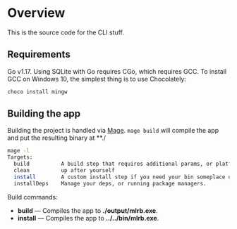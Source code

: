 # Overview

This is the source code for the CLI stuff.

## Requirements

Go v1.17. Using SQLite with Go requires CGo, which requires GCC. To install GCC on Windows 10, the simplest thing is to use Chocolately: 

```bash
choco install mingw
```

## Building the app

Building the project is handled via [Mage](https://magefile.org/).  `mage build` will compile the app and put the
resulting binary at **./

```bash
mage -l
Targets:
  build          A build step that requires additional params, or platform specific steps for example
  clean          up after yourself
  install        A custom install step if you need your bin someplace other than go/bin
  installDeps    Manage your deps, or running package managers.
```

Build commands:

* **build** &mdash; Compiles the app to **./output/mlrb.exe**.
* **install** &mdash; Compiles the app to **../../bin/mlrb.exe**.